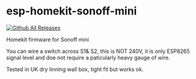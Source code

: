 # esp-homekit-sonoff-mini

[![Github All Releases](https://img.shields.io/github/downloads/atom/atom/total.svg)]()

Homekit firmware for Sonoff mini

You can wire a switch across S1& S2, this is NOT 240V, it is only ESP8265 signal level and doe not require a paticularly heavy gauge of wire. 


Tested in UK dry linning wall box, tight fit but works ok. 
